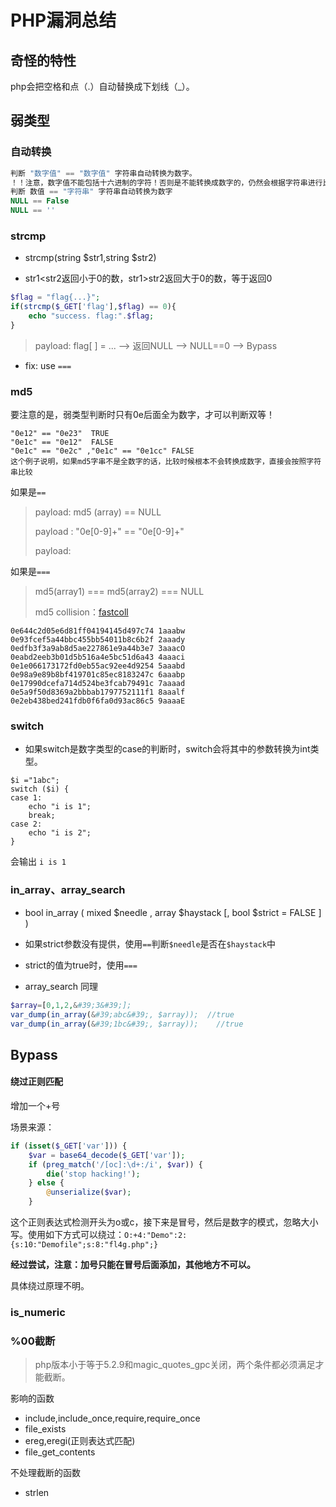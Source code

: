 # PHP漏洞总结

## 奇怪的特性

php会把空格和点（.）自动替换成下划线（_）。  

## 弱类型

### 自动转换

```php
判断 "数字值" == "数字值" 字符串自动转换为数字。
！！注意，数字值不能包括十六进制的字符！否则是不能转换成数字的，仍然会根据字符串进行比较。这一点在MD5中有所体现
判断 数值 == "字符串" 字符串自动转换为数字
NULL == False
NULL == ''
```

### strcmp

+ strcmp(string \$str1,string \$str2)

+ str1\<str2返回小于0的数，str1\>str2返回大于0的数，等于返回0

```php
$flag = "flag{...}";
if(strcmp($_GET['flag'],$flag) == 0){
    echo "success. flag:".$flag;
}
```

> payload: flag[ ] = ... --> 返回NULL  -->  NULL==0  -->  Bypass

+ fix: use `===`

### md5

要注意的是，弱类型判断时只有0e后面全为数字，才可以判断双等！

```
"0e12" == "0e23"  TRUE
"0e1c" == "0e12"  FALSE
"0e1c" == "0e2c" ,"0e1c" == "0e1cc" FALSE
这个例子说明，如果md5字串不是全数字的话，比较时候根本不会转换成数字，直接会按照字符串比较
```

如果是`==`

> payload: md5 (array) == NULL
> 
> payload : "0e[0-9]+" == "0e[0-9]+"
> 
> payload: 

如果是`===`

> md5(array1) === md5(array2) === NULL
> 
> md5 collision：[fastcoll](https://github.com/upbit/clone-fastcoll)

```
0e644c2d05e6d81ff04194145d497c74 1aaabw
0e93fcef5a44bbc455bb54011b8c6b2f 2aaady
0edfb3f3a9ab8d5ae227861e9a44b3e7 3aaacO
0eabd2eeb3b01d5b516a4e5bc51d6a43 4aaaci
0e1e066173172fd0eb55ac92ee4d9254 5aaabd
0e98a9e89b8bf419701c85ec8183247c 6aaabp
0e17990dcefa714d524be3fcab79491c 7aaaad
0e5a9f50d8369a2bbbab1797752111f1 8aaalf
0e2eb438bed241fdb0f6fa0d93ac86c5 9aaaaE
```

### switch

+ 如果switch是数字类型的case的判断时，switch会将其中的参数转换为int类型。

```
$i ="1abc";
switch ($i) {
case 1:
    echo "i is 1";
    break;
case 2:
    echo "i is 2";
}
```

会输出 `i is 1`

### in_array、array_search

+ bool in_array ( mixed \$needle , array \$haystack [, bool $strict = FALSE ] )

+ 如果strict参数没有提供，使用`==`判断`$needle`是否在`$haystack`中 

+ strict的值为true时，使用`===`

+ array_search 同理

```php
$array=[0,1,2,&#39;3&#39;];
var_dump(in_array(&#39;abc&#39;, $array));  //true
var_dump(in_array(&#39;1bc&#39;, $array));    //true
```

## Bypass

#### 绕过正则匹配

增加一个+号

场景来源：

```php
if (isset($_GET['var'])) { 
    $var = base64_decode($_GET['var']); 
    if (preg_match('/[oc]:\d+:/i', $var)) { 
        die('stop hacking!'); 
    } else {
        @unserialize($var); 
    } 
```

这个正则表达式检测开头为o或c，接下来是冒号，然后是数字的模式，忽略大小写。使用如下方式可以绕过：`O:+4:"Demo":2:{s:10:"Demofile";s:8:"fl4g.php";}`  

**经过尝试，注意：加号只能在冒号后面添加，其他地方不可以。**  

具体绕过原理不明。  

### is_numeric

### %00截断

> php版本小于等于5.2.9和magic_quotes_gpc关闭，两个条件都必须满足才能截断。

影响的函数

+ include,include_once,require,require_once
+ file_exists
+ ereg,eregi(正则表达式匹配)
+ file_get_contents

不处理截断的函数

+ strlen
